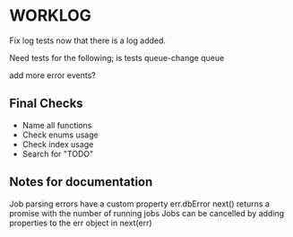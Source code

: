# WORKLOG

Fix log tests now that there is a log added.

Need tests for the following;
is tests
queue-change
queue

add more error events?

## Final Checks

-   Name all functions
-   Check enums usage
-   Check index usage
-   Search for "TODO"

## Notes for documentation
Job parsing errors have a custom property err.dbError
next() returns a promise with the number of running jobs
Jobs can be cancelled by adding properties to the err object in next(err)
